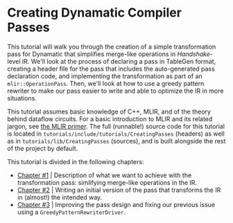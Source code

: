 # Creating Dynamatic Compiler Passes

This tutorial will walk you through the creation of a simple transformation pass for Dynamatic that simplifies merge-like operations in *Handshake*-level IR. We'll look at the process of declaring a pass in TableGen format, creating a header file for the pass that includes the auto-generated pass declaration code, and implementing the transformation as part of an `mlir::OperationPass`. Then, we'll look at how to use a greedy pattern rewriter to make our pass easier to write and able to optimize the IR in more situations.
 
This tutorial assumes basic knowledge of C++, MLIR, and of the theory behind dataflow circuits. For a basic introduction to MLIR and its related jargon, see [the MLIR primer](../../MLIRPrimer.md). The full (runnable!) source code for this tutorial is located in `tutorials/include/tutorials/CreatingPasses` (headers) as well as in `tutorials/lib/CreatingPasses` (sources), and is built alongside the rest of the project by default.

This tutorial is divided in the following chapters:

- [Chapter #1](1.SimplifyingMergeLikeOps.md) | Description of what we want to achieve with the transformation pass: simlifying merge-like operations in the IR.
- [Chapter #2](2.WritingASimplePass.md) | Writing an initial version of the pass that transforms the IR in (almost!) the intended way.
- [Chapter #3](2.GreedyPatternRewriting.md) | Improving the pass design and fixing our previous issue using a `GreedyPatternRewriterDriver`.